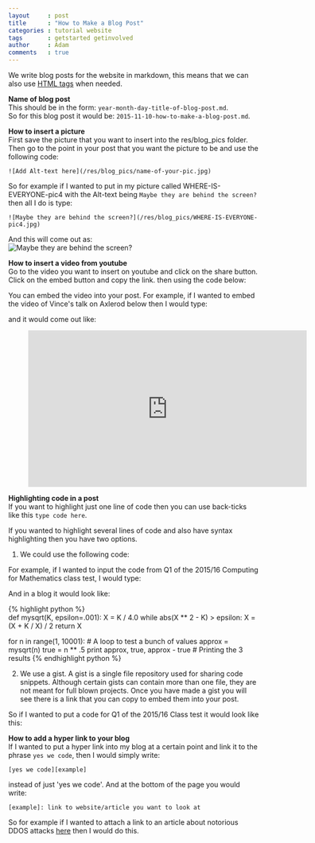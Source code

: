 ```yaml
---
layout     : post  
title      : "How to Make a Blog Post"  
categories : tutorial website
tags       : getstarted getinvolved
author     : Adam  
comments   : true  
---
```

We write blog posts for the website in markdown, this means that we can also use [HTML tags][HTML]
when needed.

**Name of blog post**  
This should be in the form: ```year-month-day-title-of-blog-post.md```.  
So for this blog post it would be: ```2015-11-10-how-to-make-a-blog-post.md```.

**How to insert a picture**  
First save the picture that you want to insert into the res/blog_pics folder.
Then go to the point in your post that you want the picture to be and use the following code:

`![Add Alt-text here](/res/blog_pics/name-of-your-pic.jpg)`

So for example if I wanted to put in my picture called WHERE-IS-EVERYONE-pic4 with the Alt-text
 being `Maybe they are behind the screen?` then all I do is type:  

`![Maybe they are behind the screen?](/res/blog_pics/WHERE-IS-EVERYONE-pic4.jpg)`

And this will come out as:  
![Maybe they are behind the screen?](/res/blog_pics/WHERE-IS-EVERYONE-pic4.jpg)

**How to insert a video from youtube**  
Go to the video you want to insert on youtube and click on the share button.
Click on the embed button and copy the link.
then using the code below:  

<script src="https://gist.github.com/Huaraz2/841ae797a1cd1968654b.js"></script>

You can embed the video into your post. For example, if I wanted to embed the video of Vince's talk
on Axlerod below then I would type:

<script src="https://gist.github.com/Huaraz2/be94938b329bc97135ad.js"></script>

and it would come out like:

<div class="video">
    <figure>
        <iframe width="560" height="315" src="https://www.youtube.com/embed/gbxv3pn9YB4" frameborder="0" allowfullscreen></iframe>
    </figure>
</div>  

**Highlighting code in a post**  
If you want to highlight just one line of code then you can use back-ticks like this
`type code here`.

If you wanted to highlight several lines of code and also have syntax highlighting then
you have two options.

1) We could use the following code:  

<script src="https://gist.github.com/Huaraz2/bfd787b3a08fef0ea7ba.js"></script>  

For example, if I wanted to input the code from Q1 of the 2015/16 Computing for Mathematics
class test, I would type:  

<script src="https://gist.github.com/Huaraz2/fad414036be2902580de.js"></script>

And in a blog it would look like:  

{% highlight python %}  
  def mysqrt(K, epsilon=.001):
      X = K / 4.0
      while abs(X ** 2 - K) > epsilon:
          X = (X + K / X) / 2
      return X

  for n in range(1, 10001):  # A loop to test a bunch of values
      approx = mysqrt(n)
      true = n ** .5
      print approx, true, approx - true  # Printing the 3 results
{% endhighlight python %}

2) We use a gist. A gist is a single file repository used for sharing code snippets.
Although certain gists can contain more than one file, they are not meant for full blown projects.
Once you have made a gist you will see there is a link that you can copy to embed them into your post.

So if I wanted to put a code for Q1 of the 2015/16 Class test it would look like this:  
<script src="https://gist.github.com/Huaraz2/2f7c8b5f2de0b5b10c77.js"></script>

**How to add a hyper link to your blog**  
If I wanted to put a hyper link into my blog at a certain point and link it to the phrase
`yes we code`, then I would simply write:

`[yes we code][example]`

instead of just 'yes we code'. And at the bottom of the page you would write:

`[example]: link to website/article you want to look at`

So for example if I wanted to attach a link to an article about notorious DDOS attacks [here][first]
then I would do this.

[HTML]: http://www.w3schools.com/tags/
[first]: http://siliconangle.com/blog/2013/08/26/5-notorious-ddos-attacks-in-2013-big-problem-for-the-internet-of-things/
